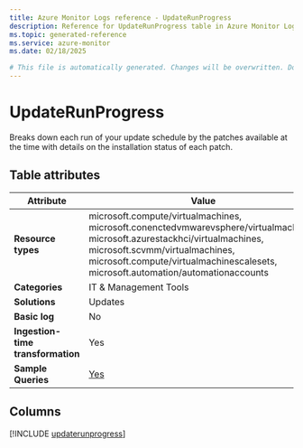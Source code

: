 ```yaml
---
title: Azure Monitor Logs reference - UpdateRunProgress
description: Reference for UpdateRunProgress table in Azure Monitor Logs.
ms.topic: generated-reference
ms.service: azure-monitor
ms.date: 02/18/2025

# This file is automatically generated. Changes will be overwritten. Do not change this file directly.
---
```


# UpdateRunProgress

Breaks down each run of your update schedule by the patches available at the time with details on the installation status of each patch.


## Table attributes

|Attribute|Value|
|---|---|
|**Resource types**|microsoft.compute/virtualmachines,<br>microsoft.conenctedvmwarevsphere/virtualmachines,<br>microsoft.azurestackhci/virtualmachines,<br>microsoft.scvmm/virtualmachines,<br>microsoft.compute/virtualmachinescalesets,<br>microsoft.automation/automationaccounts|
|**Categories**|IT & Management Tools|
|**Solutions**| Updates|
|**Basic log**|No|
|**Ingestion-time transformation**|Yes|
|**Sample Queries**|[Yes](/azure/azure-monitor/reference/queries/updaterunprogress)|



## Columns
  
[!INCLUDE [updaterunprogress](~/reusable-content/ce-skilling/azure/includes/azure-monitor/reference/tables/updaterunprogress-include.md)]
